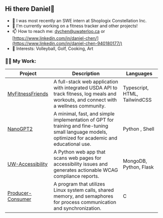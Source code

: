 ## Hi there Daniel👋

- 💼 I was most recently an SWE intern at Shoplogix Constellation Inc.
- 🔭 I'm currently working on a fitness tracker and other projects!
- 📫 How to reach me: dychen@uwaterloo.ca or [https://www.linkedin.com/in/daniel-chen/](https://www.linkedin.com/in/daniel-chen-940180177/)
- 💬 Interests: Volleyball, Golf, Cooking, Art

<h3 align="left">👨‍💻 My Work:</h3>

| Project | Description |Languages|
| ----------- | ----------- | ----------- |
| [MyFitnessFriends](https://github.com/dym-chen/fitness-friends) |A full-stack web application with integrated USDA API to track fitness, log meals and workouts, and connect with a wellness community.| Typescript, HTML, TailwindCSS |
| [NanoGPT2](https://github.com/dym-chen/nanoGPT2) |A minimal, fast, and simple implementation of GPT for training and fine-tuning small language models, optimized for academic and educational use. | Python , Shell |
| [UW-Accessibility](https://github.com/dym-chen/UW-Accessibility) |A Python web app that scans web pages for accessibility issues and generates actionable WCAG compliance reports.| MongoDB, Python, Flask |
| [Producer-Consumer](https://github.com/dym-chen/Producer-Consumer) | A program that utilizes Linux system calls, shared memory, and semaphores for process communication and synchronization.| C |
